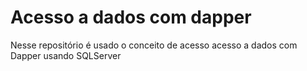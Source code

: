 # Acesso a dados com dapper

Nesse repositório é usado o conceito de acesso acesso a dados com Dapper usando SQLServer
